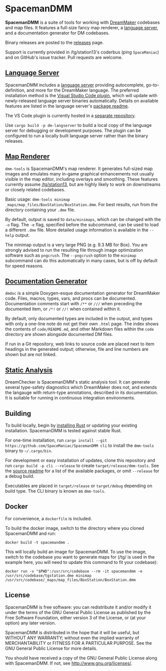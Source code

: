 # SpacemanDMM

**SpacemanDMM** is a suite of tools for working with [DreamMaker] codebases
and map files. It features a full-size fancy map renderer, a [language server],
and a documentation generator for DM codebases.

Binary releases are posted to the [releases] page.

Support is currently provided in /tg/station13's coderbus (ping `SpaceManiac`)
and on GitHub's issue tracker. Pull requests are welcome.

[DreamMaker]: https://secure.byond.com/
[/tg/station13]: https://github.com/tgstation/tgstation/
[releases]: https://github.com/SpaceManiac/SpacemanDMM/releases

## [Language Server](src/langserver/)

SpacemanDMM includes a [language server] providing autocomplete,
go-to-definition, and more for the DreamMaker language. The preferred
installation method is the [Visual Studio Code plugin][vsc], which will update
with newly-released language server binaries automatically. Details on
available features are listed in the language server's
[package readme][ls-readme].

The VS Code plugin is currently hosted in a [separate repository][vsc-src].

Use `cargo build -p dm-langserver` to build a local copy of the language server
for debugging or development purposes. The plugin can be configured to run a
locally built language server rather than the binary releases.

[language server]: https://langserver.org/
[vsc]: https://marketplace.visualstudio.com/items?itemName=platymuus.dm-langclient
[ls-readme]: ./src/langserver/README.md
[vsc-src]: https://github.com/SpaceManiac/vscode-dm-langclient

## [Map Renderer](src/cli/)

`dmm-tools` is SpacemanDMM's map renderer. It generates full-sized map images
and emulates many in-game graphical enhancements not usually visible in the map
editor, including overlays and smoothing. These features currently assume
[/tg/station13], but are highly likely to work on downstreams or closely
related codebases.

Basic usage: `dmm-tools minimap _maps/map_files/BoxStation/BoxStation.dmm`.
For best results, run from the directory containing your `.dme` file.

By default, output is saved to `data/minimaps`, which can be changed with the
`-o` flag. The `-e` flag, specified before the subcommand, can be used to load
a different `.dme` file. More detailed usage information is available in the
`--help` output.

The minimap output is a very large PNG (e.g. 9.3 MB for Box). You are strongly
advised to run the resulting file through image optimization software such as
`pngcrush`. The `--pngcrush` option to the `minimap` subcommand can do this
automatically in many cases, but is off by default for speed reasons.

## [Documentation Generator](src/dmdoc/)

`dmdoc` is a simple Doxygen-esque documentation generator for DreamMaker code.
Files, macros, types, vars, and procs can be documented. Documentation comments
start with `/**` or `///` when preceding the documented item, or `/*!` or `//!`
when contained within it.

By default, only documented types are included in the output, and types with
only a one-line note do not get their own `.html` page. The index shows the
contents of `code/README.md`, and other Markdown files within the `code`
directory are shown alongside documented DM files.

If run in a Git repository, web links to source code are placed next to item
headings in the generated output; otherwise, file and line numbers are shown
but are not linked.

## [Static Analysis](src/dreamchecker/)

DreamChecker is SpacemanDMM's static analysis tool. It can generate several
type-safety diagnostics which DreamMaker does not, and extends the langauge
with return-type annotations, described in its documentation. It is suitable
for running in continuous integration environments.

## Building

To build locally, begin by [installing Rust][rust] or updating your existing
installation. SpacemanDMM is tested against stable Rust.

For one-time installation, run
`cargo install --git https://github.com/SpaceManiac/SpacemanDMM cli`
to install the `dmm-tools` binary to `~/.cargo/bin`.

For development or easy installation of updates, clone this repository and run
`cargo build -p cli --release` to create `target/release/dmm-tools`. See the
[source readme] for a list of the available packages, or omit `--release` for
a debug build.

Executables are placed in `target/release` or `target/debug` depending on build
type. The CLI binary is known as `dmm-tools`.

[rust]: https://www.rust-lang.org/en-US/install.html
[source readme]: ./src/README.md

## Docker

For convenience, a `dockerfile` is included.

To build the docker image, switch to the directory where you cloned SpacemanDMM
and run:

```shell
docker build -t spacemandmm .
```

This will locally build an image for SpacemanDMM. To use the image, switch to
the codebase you want to generate maps for (/tg/ is used in the example here,
you will need to update this command to fit your codebase):

```shell
docker run -v "$PWD":/usr/src/codebase --rm -it spacemandmm -e /usr/src/codebase/tgstation.dme minimap /usr/src/codebase/_maps/map_files/BoxStation/BoxStation.dmm
```

## License

SpacemanDMM is free software: you can redistribute it and/or modify
it under the terms of the GNU General Public License as published by
the Free Software Foundation, either version 3 of the License, or
(at your option) any later version.

SpacemanDMM is distributed in the hope that it will be useful,
but WITHOUT ANY WARRANTY; without even the implied warranty of
MERCHANTABILITY or FITNESS FOR A PARTICULAR PURPOSE. See the
GNU General Public License for more details.

You should have received a copy of the GNU General Public License
along with SpacemanDMM. If not, see http://www.gnu.org/licenses/.

